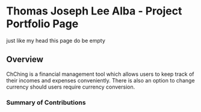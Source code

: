 # Thomas Joseph Lee Alba - Project Portfolio Page
just like my head this page do be empty
## Overview
ChChing is a financial management tool
which allows users to keep track
of their incomes and expenses conveniently.
There is also an option to change currency should users require currency conversion.

### Summary of Contributions